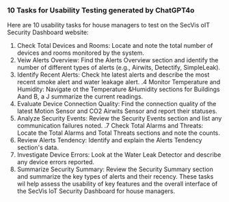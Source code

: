 ### 10 Tasks for Usability Testing generated by ChatGPT4o

Here are 10 usability tasks for house managers to test on the SecVis oIT Security Dashboard website:

1. Check Total Devices and Rooms: Locate and note the total number of devices and rooms monitored by the system.
2. Veiw Alerts Overview: Find the Alerts Overview section and identify the number of different types of alerts (e.g., Airwits, Detectify, SimpleLeak).
3. Identify Recent Alerts: Check hte latest alerts and describe the most recent smoke alert and water leakage alert.
.4 Monitor Temperature and Humidity: Navigate ot the Temperature &Humidity sections for Buildings Aand B, a J summarize the current readings.
5. Evaluate Device Connection Quality: Find the connection quality of the latest Motion Sensor and CO2 Airwits Sensor and report their statuses.
6. Analyze Security Events: Review the Security Events section and list any communication failures noted.
.7 Check Total Alarms and Threats: Locate the Total Alarms and Total Threats sections and note the counts.
8. Review Alerts Tendency: Identify and explain the Alerts Tendency section's data.
9. Investigate Device Errors: Look at the Water Leak Detector and describe any device errors reported.
10. Summarize Security Summary: Review the Security Summary section and summarize the key types of alerts and their recency.
These tasks wil help assess the usability of key features and the overall interface of the SecVis loT Security Dashboard for house managers.
